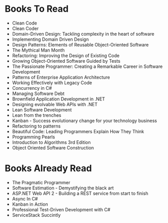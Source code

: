# Books To Read
 - Clean Code
 - Clean Coder
 - Domain-Driven Design: Tackling complexity in the heart of software
 - Implementing Domain Driven Design
 - Design Patterns: Elements of Reusable Object-Oriented Software
 - The Mythical Man Month
 - Refactoring: Improving the Design of Existing Code
 - Growing Object-Oriented Software Guided by Tests
 - The Passionate Programmer: Creating a Remarkable Career in Software Development
 - Patterns of Enterprise Application Architecture
 - Working Effectively with Legacy Code
 - Concurrency in C#
 - Managing Software Debt
 - Brownfield Application Development in .NET
 - Designing evolvable Web APIs with .NET
 - Lean Software Development
 - Lean from the trenches
 - Kanban - Success evolutionary change for your technology business
 - Refactoring to patterns
 - Beautiful Code: Leading Programmers Explain How They Think
 - Programming Pearls
 - Introduction to Algorithms 3rd Edition
 - Object Oriented Software Construction
 
# Books Already Read
 - The Pragmatic Programmer
 - Software Estimation - Demystifying the black art
 - ASP.NET Web API 2 - Building a REST service from start to finish
 - Async In C#
 - Kanban in Action
 - Professional Test-Driven Development with C#
 - ServiceStack Succintly 